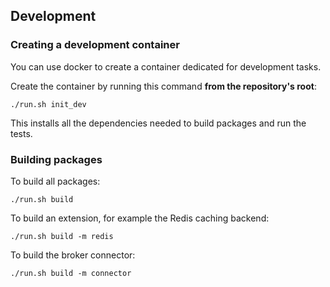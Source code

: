 ## Development

### Creating a development container

You can use docker to create a container dedicated for development tasks.

Create the container by running this command **from the repository's root**:

```shell
./run.sh init_dev
```

This installs all the dependencies needed to build packages and run the tests.

### Building packages

To build all packages:

```shell
./run.sh build
```

To build an extension, for example the Redis caching backend:

```shell
./run.sh build -m redis
```

To build the broker connector:

```shell
./run.sh build -m connector
```
